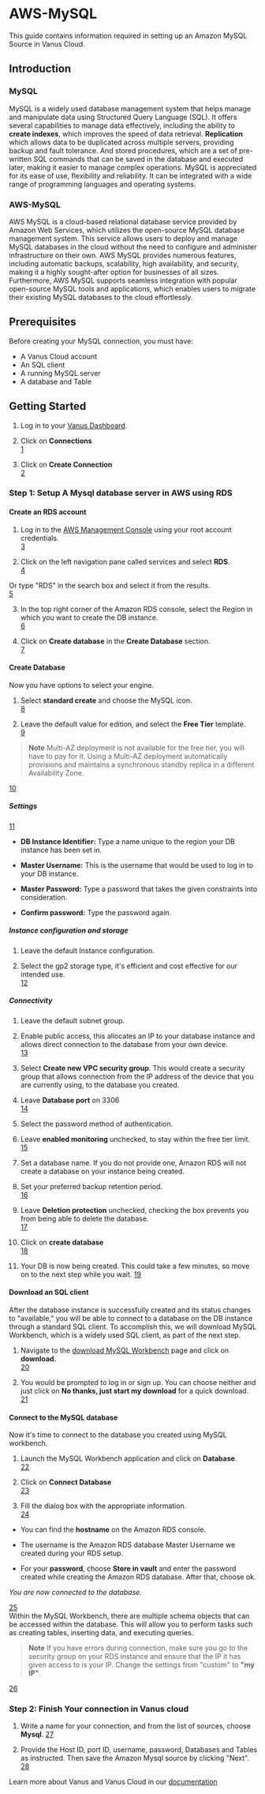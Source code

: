 # AWS-MySQL  

This guide contains information required in setting up an Amazon MySQL Source in Vanus Cloud.  

## Introduction   

### MySQL  
MySQL is a widely used database management system that helps manage and manipulate data using Structured Query Language (SQL). It offers several capabilities to manage data effectively, including the ability to **create indexes**, which improves the speed of data retrieval. **Replication** which allows data to be duplicated across multiple servers, providing backup and fault tolerance. And stored procedures, which are a set of pre-written SQL commands that can be saved in the database and executed later, making it easier to manage complex operations. MySQL is appreciated for its ease of use, flexibility and reliability. It can be integrated with a wide range of programming languages and operating systems.  

### AWS-MySQL  
AWS MySQL is a cloud-based relational database service provided by Amazon Web Services, which utilizes the open-source MySQL database management system. This service allows users to deploy and manage MySQL databases in the cloud without the need to configure and administer infrastructure on their own. AWS MySQL provides numerous features, including automatic backups, scalability, high availability, and security, making it a highly sought-after option for businesses of all sizes. Furthermore, AWS MySQL supports seamless integration with popular open-source MySQL tools and applications, which enables users to migrate their existing MySQL databases to the cloud effortlessly.   

## Prerequisites   
Before creating your MySQL connection, you must have:  

- A Vanus Cloud account 
- An SQL client 
- A running MySQL server
- A database and Table

## Getting Started   

1. Log in to your [Vanus Dashboard](https://cloud.vanus.ai/dashboard).    

2. Click on **Connections**  
[1](images/Click%20connections1.png)  

3. Click on **Create Connection**  
[2](images/create%20connection.png)   


### Step 1: Setup A Mysql database server in AWS using RDS  

#### Create an RDS account  
1. Log in to the [AWS Management Console](https://aws.amazon.com/) using your root account credentials.  
[3](images/sign%20into%20the%20AWS%20console.png)   


2. Click on the left navigation pane called services and select **RDS**.  
[4](images/select%20RDS.png)   


Or type "RDS" in the search box and select it from the results.   
[5](images/search%20for%20RDS.png)   


3. In the top right corner of the Amazon RDS console, select the Region in which you want to create the DB instance.   
[6](images/select%20your%20preferred%20region.png)   


4. Click on **Create database** in the **Create Database** section.  
[7](images/create%20database.png)   


#### Create Database   
Now you have options to select your engine.  

1. Select **standard create** and choose the MySQL icon.  
[8](images/select%20mysql%20and%20standard%20create.png)   


2. Leave the default value for edition, and select the **Free Tier** template.   
[9](images/select%20free%20tier.png)   


>**Note** 
Multi-AZ deployment is not available for the free tier, you will have to pay for it. Using a Multi-AZ deployment automatically provisions and maintains a synchronous standby replica in a different Availability Zone.  

[10](images/leave%20availability.png)   


##### Settings   
[11](images/settings2.png)   
- **DB Instance Identifier:** Type a name unique to the region your DB instance has been set in.  

- **Master Username:** This is the username that would be used to log in to your DB instance.  

- **Master Password:** Type a password that takes the given constraints into consideration.  

- **Confirm password:** Type the password again.  


##### Instance configuration and storage   
1. Leave the default Instance configuration. 

2. Select the gp2 storage type, it's efficient and cost effective for our intended use.  
[12](images/instance%20config.png)   


##### Connectivity   
1. Leave the default subnet group.  

2. Enable public access, this allocates an IP to your database instance and allows direct connection to the database from your own device.  
[13](images/connectivity.png)  


3. Select **Create new VPC security group**. This would create a security group that allows connection from the IP address of the device that you are currently using, to the database you created.  

4. Leave **Database port** on 3306   
[14](images/VPC.png)   


5. Select the password method of authentication.   

6. Leave **enabled monitoring** unchecked, to stay within the free tier limit.  
[15](images/Database%20Auth.png)  

 
7. Set a database name. If you do not provide one, Amazon RDS will not create a database on your instance being created.  

8. Set your preferred backup retention period.  
[16](images/additional%20config.png)  


9. Leave **Deletion protection** unchecked, checking the box prevents you from being able to delete the database.  
[17](images/encryption.png)   


10. Click on **create database**  
[18](images/final%20create.png)   


11. Your DB is now being created. This could take a few minutes, so move on to the next step while you wait. 
[19](images/db%20creation%20in%20progress.png)   


#### Download an SQL client
After the database instance is successfully created and its status changes to "available," you will be able to connect to a database on the DB instance through a standard SQL client. To accomplish this, we will download MySQL Workbench, which is a widely used SQL client, as part of the next step.   

1. Navigate to the [download MySQL Workbench](https://dev.mysql.com/downloads/workbench/) page and click on **download.**  
[20](images/mysql%20workbench.png)   


2. You would be prompted to log in or sign up. You can choose neither and just click on **No thanks, just start my download** for a quick download.  
[21](images/mysql2.png)   


#### Connect to the MySQL database   
Now it's time to connect to the database you created using MySQL workbench.  

1. Launch the MySQL Workbench application and click on **Database**.  
[22](images/workbench%20database.png)   


2. Click on **Connect Database**   
[23](images/connect%20to%20database.png)   


3. Fill the dialog box with the appropriate information.   
[24](images/mysql%20connect%20to%20database.png)   

- You can find the **hostname** on the Amazon RDS console.  

- The username is the Amazon RDS database Master Username we created during your RDS setup.  

- For your **password**, choose **Store in vault** and enter the password created while creating the Amazon RDS database. After that, choose ok.  


*You are  now connected to the database.*  


[25](images/workbench%20connection%20successful.png)   
Within the MySQL Workbench, there are multiple schema objects that can be accessed within the database. This will allow you to perform tasks such as creating tables, inserting data, and executing queries.   


>**Note** If you have errors during connection, make sure you go to the security group on your RDS instance and ensure that the IP it has given access to is your IP. Change the settings from "custom" to **"my IP"**.    

[26](images/edit%20inbound%20rule.png)   


### Step 2: Finish Your connection in Vanus cloud   
1. Write a name for your connection, and from the list of sources, choose **Mysql**. 
[27](images/vanus%20cloud%20connection.png)   


2. Provide the Host ID, port ID, username, password, Databases and Tables as instructed. Then save the Amazon Mysql source by clicking "Next".  
[28](images/source%20configuration.png)  


Learn more about Vanus and Vanus Cloud in our [documentation](https://docs.vanus.ai/getting-started/what-is-vanus)
